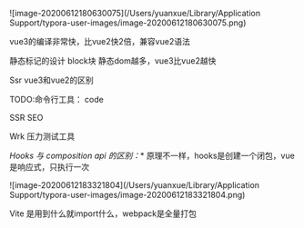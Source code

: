 ![image-20200612180630075](/Users/yuanxue/Library/Application Support/typora-user-images/image-20200612180630075.png)

vue3的编译非常快，比vue2快2倍，兼容vue2语法

静态标记的设计 block块 静态dom越多，vue3比vue2越快

Ssr vue3和vue2的区别



TODO:命令行工具： code



SSR SEO

Wrk 压力测试工具

*Hooks 与 composition api 的区别：** 原理不一样，hooks是创建一个闭包，vue是响应式，只执行一次

![image-20200612183321804](/Users/yuanxue/Library/Application Support/typora-user-images/image-20200612183321804.png)

Vite 是用到什么就import什么，webpack是全量打包

